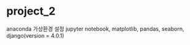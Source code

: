 # project_2

anaconda 가상환경 설정
jupyter notebook, matplotlib, pandas, seaborn, django(version = 4.0.1)